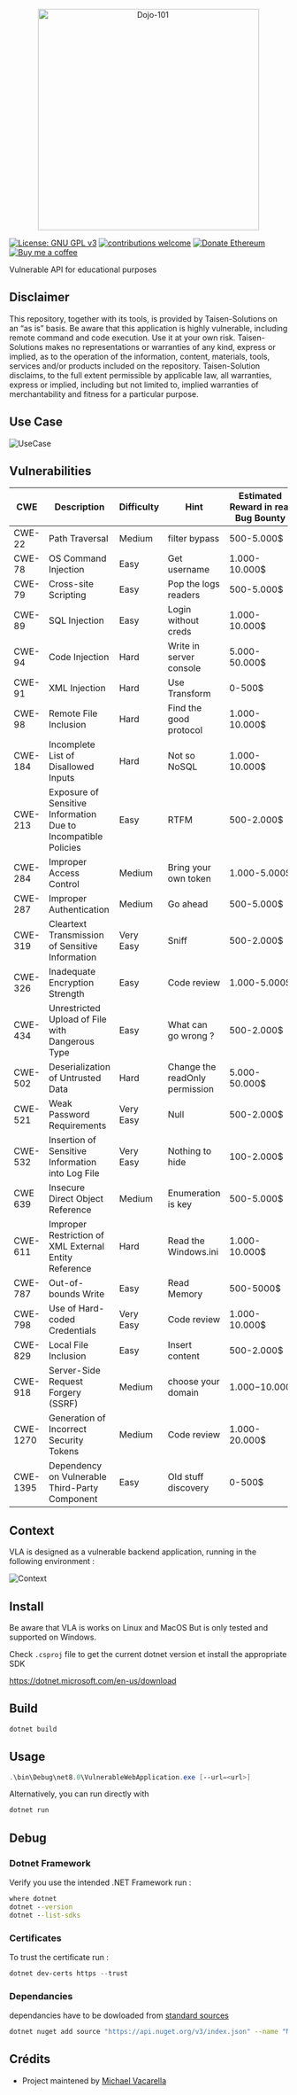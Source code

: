 <p align="center">
    <img src="./Logo-VLA.jpg" alt="Dojo-101" style="width: 400px;" />
</p>

[![License: GNU GPL v3](https://img.shields.io/badge/License-GPLv3-blue.svg)](https://www.gnu.org/licenses/gpl-3.0)
[![contributions welcome](https://img.shields.io/badge/contributions-welcome-brightgreen.svg?style=flat)](https://github.com/Aif4thah/Dojo-101/pulls)
[![Donate Ethereum](https://img.shields.io/badge/ETH-donate-4E8EE9.svg?style=flat-square&logo=ethereum)](https://etherscan.io/address/0xcC424e30Ff6eEAb4E6B3A900c5446038F858b314)
[![Buy me a coffee](https://img.shields.io/badge/buy%20me%20a-coffee-yellow)](https://www.buymeacoffee.com/taisensolutions)

Vulnerable API for educational purposes


## Disclaimer

This repository, together with its tools, is provided by Taisen-Solutions on an “as is” basis. Be aware that this application is highly vulnerable, including remote command and code execution. Use it at your own risk.
Taisen-Solutions makes no representations or warranties of any kind, express or implied, as to the operation of the information, content, materials, tools, services and/or products included on the repository. Taisen-Solution disclaims, to the full extent permissible by applicable law, all warranties, express or implied, including but not limited to, implied warranties of merchantability and fitness for a particular purpose.


## Use Case

![UseCase](./VLAusecase.drawio.png)


## Vulnerabilities

| CWE | Description | Difficulty | Hint | Estimated Reward in real Bug Bounty |
|----|---|----|---|----|
| CWE-22 | Path Traversal | Medium | filter bypass | 500-5.000$ |
| CWE-78 | OS Command Injection | Easy | Get username | 1.000-10.000$|
| CWE-79 | Cross-site Scripting | Easy | Pop the logs readers | 500-5.000$ |
| CWE-89 | SQL Injection | Easy | Login without creds | 1.000-10.000$ |
| CWE-94 | Code Injection| Hard | Write in server console | 5.000-50.000$ |
| CWE-91 | XML Injection | Hard | Use Transform | 0-500$ |
| CWE-98 | Remote File Inclusion | Hard | Find the good protocol | 1.000-10.000$ |
| CWE-184 | Incomplete List of Disallowed Inputs | Hard | Not so NoSQL | 1.000-10.000$|
| CWE-213 | Exposure of Sensitive Information Due to Incompatible Policies | Easy | RTFM | 500-2.000$ |
| CWE-284 | Improper Access Control | Medium | Bring your own token | 1.000-5.000$ |
| CWE-287 | Improper Authentication | Medium | Go ahead | 500-5.000$ |
| CWE-319 | Cleartext Transmission of Sensitive Information | Very Easy | Sniff | 500-2.000$ |
| CWE-326 | Inadequate Encryption Strength | Easy | Code review | 1.000-5.000$ |
| CWE-434 | Unrestricted Upload of File with Dangerous Type | Easy | What can go wrong ? | 500-2.000$ |
| CWE-502 | Deserialization of Untrusted Data | Hard | Change the readOnly permission | 5.000-50.000$ |
| CWE-521 | Weak Password Requirements | Very Easy | Null | 500-2.000$ |
| CWE-532 | Insertion of Sensitive Information into Log File | Very Easy | Nothing to hide |100-2.000$ |
| CWE 639 | Insecure Direct Object Reference | Medium | Enumeration is key |500-5.000$ |
| CWE-611 | Improper Restriction of XML External Entity Reference | Hard | Read the Windows.ini | 1.000-10.000$ |
| CWE-787 | Out-of-bounds Write | Easy | Read Memory | 500-5000$ |
| CWE-798 | Use of Hard-coded Credentials | Very Easy | Code review | 1.000-10.000$ |
| CWE-829 | Local File Inclusion | Easy | Insert content | 500-2.000$|
| CWE-918 | Server-Side Request Forgery (SSRF) | Medium | choose your domain | 1.000$-10.000$|
| CWE-1270 | Generation of Incorrect Security Tokens | Medium | Code review | 1.000-20.000$ |
| CWE-1395 | Dependency on Vulnerable Third-Party Component | Easy | Old stuff discovery | 0-500$ |


## Context

VLA is designed as a vulnerable backend application, running in the following environment : 

![Context](./Context.png)


## Install

Be aware that VLA is works on Linux and MacOS But is only tested and supported on Windows.

Check `.csproj` file to get the current dotnet version et install the appropriate SDK

https://dotnet.microsoft.com/en-us/download


## Build

```PowerShell
dotnet build
```

## Usage

```PowerShell
.\bin\Debug\net8.0\VulnerableWebApplication.exe [--url=<url>]
```

Alternatively, you can run directly with

```PowerShell
dotnet run
```



## Debug 

### Dotnet Framework

Verify you use the intended .NET Framework run :

```cmd
where dotnet
dotnet --version
dotnet --list-sdks
```


### Certificates

To trust the certificate run : 

```PowerShell
dotnet dev-certs https --trust
```


### Dependancies

dependancies have to be dowloaded from [standard sources](https://go.microsoft.com/fwlink/?linkid=848054)

```sh
dotnet nuget add source "https://api.nuget.org/v3/index.json" --name "Microsoft"
```


## Crédits

* Project maintened by [Michael Vacarella](https://github.com/Aif4thah)